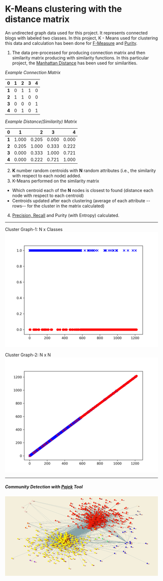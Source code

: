 # K-Means clustering with the distance matrix

An undirected graph data used for this project. It represents connected blogs with labeled two classes. In this project, K - Means used for clustering this data and calculation has been done for [F-Measure](https://en.wikipedia.org/wiki/F1_score) and [Purity](https://nlp.stanford.edu/IR-book/html/htmledition/evaluation-of-clustering-1.html). 

1. The data pre-processed for producing connection matrix and then similarity matrix producing with similarity functions. In this particular project, the [Manhattan Distance](https://en.wikipedia.org/wiki/Taxicab_geometry) has been used for similarities. 

*Example Connection Matrix*

 | 0        | 1           | 2  |3           | 4  |
| ------------- |:-------------:| -----:|:-------------:| -----:|
| **1**      | 0 | 1 | 1 | 0 |
| **2**      | 1      |   1 | 0 | 0 |
| **3** | 0      |    0 | 0 | 1 |
| **4** | 0      |    1 | 0 | 1 |

*Example Distance(Similarity) Matrix*

 | 0        | 1           | 2  |3           | 4  |
| ------------- |:-------------:| -----:|:-------------:| -----:|
| **1**     | 1.000   | 0.205 | 0.000 | 0.000 |
| **2**     | 0.205   | 1.000 | 0.333 | 0.222 |
| **3**     | 0.000   | 0.333 | 1.000 | 0.721 |
| **4**     | 0.000   | 0.222 | 0.721 | 1.000 |


2. __K__ number random centroids with __N__ random attributes (i.e., the similarity with respect to each node) added. 
3. K-Means performed on the similarity matrix
  - Which centroid each of the __N__ nodes is closest to found (distance each node with respect to each centroid)
  - Centroids updated after each clustering (average of each attribute --rows-- for the cluster in the matrix calculated)
4. [Precision, Recall](https://en.wikipedia.org/wiki/Precision_and_recall) and Purity (with Entropy) calculated. 

---
Cluster Graph-1: N x Classes
![Clustering1 ](https://github.com/dauut/kmeans-manhattan-jaccard-distance/blob/master/graphs/Clustering_LabelxN.png "Label x N")

Cluster Graph-2: N x N 
![Clustering - 2](https://github.com/dauut/kmeans-manhattan-jaccard-distance/blob/master/graphs/Clustering_NxN.png "N x N")

---

##### Community Detection with [Pajek](http://vlado.fmf.uni-lj.si/pub/networks/pajek/) Tool

![Communities ](https://github.com/dauut/kmeans-manhattan-jaccard-distance/blob/master/graphs/Louvain%20Communities.jpg "Community")
